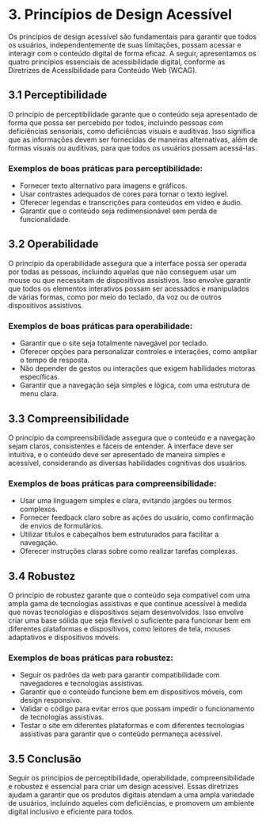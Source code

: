 # 3. Princípios de Design Acessível

Os princípios de design acessível são fundamentais para garantir que todos os usuários, independentemente de suas limitações, possam acessar e interagir com o conteúdo digital de forma eficaz. A seguir, apresentamos os quatro princípios essenciais de acessibilidade digital, conforme as Diretrizes de Acessibilidade para Conteúdo Web (WCAG).

## 3.1 Perceptibilidade

O princípio de perceptibilidade garante que o conteúdo seja apresentado de forma que possa ser percebido por todos, incluindo pessoas com deficiências sensoriais, como deficiências visuais e auditivas. Isso significa que as informações devem ser fornecidas de maneiras alternativas, além de formas visuais ou auditivas, para que todos os usuários possam acessá-las.

### Exemplos de boas práticas para perceptibilidade:
- Fornecer texto alternativo para imagens e gráficos.
- Usar contrastes adequados de cores para tornar o texto legível.
- Oferecer legendas e transcrições para conteúdos em vídeo e áudio.
- Garantir que o conteúdo seja redimensionável sem perda de funcionalidade.

## 3.2 Operabilidade

O princípio da operabilidade assegura que a interface possa ser operada por todas as pessoas, incluindo aquelas que não conseguem usar um mouse ou que necessitam de dispositivos assistivos. Isso envolve garantir que todos os elementos interativos possam ser acessados e manipulados de várias formas, como por meio do teclado, da voz ou de outros dispositivos assistivos.

### Exemplos de boas práticas para operabilidade:
- Garantir que o site seja totalmente navegável por teclado.
- Oferecer opções para personalizar controles e interações, como ampliar o tempo de resposta.
- Não depender de gestos ou interações que exigem habilidades motoras específicas.
- Garantir que a navegação seja simples e lógica, com uma estrutura de menu clara.

## 3.3 Compreensibilidade

O princípio da compreensibilidade assegura que o conteúdo e a navegação sejam claros, consistentes e fáceis de entender. A interface deve ser intuitiva, e o conteúdo deve ser apresentado de maneira simples e acessível, considerando as diversas habilidades cognitivas dos usuários.

### Exemplos de boas práticas para compreensibilidade:
- Usar uma linguagem simples e clara, evitando jargões ou termos complexos.
- Fornecer feedback claro sobre as ações do usuário, como confirmação de envios de formulários.
- Utilizar títulos e cabeçalhos bem estruturados para facilitar a navegação.
- Oferecer instruções claras sobre como realizar tarefas complexas.

## 3.4 Robustez

O princípio de robustez garante que o conteúdo seja compatível com uma ampla gama de tecnologias assistivas e que continue acessível à medida que novas tecnologias e dispositivos sejam desenvolvidos. Isso envolve criar uma base sólida que seja flexível o suficiente para funcionar bem em diferentes plataformas e dispositivos, como leitores de tela, mouses adaptativos e dispositivos móveis.

### Exemplos de boas práticas para robustez:
- Seguir os padrões da web para garantir compatibilidade com navegadores e tecnologias assistivas.
- Garantir que o conteúdo funcione bem em dispositivos móveis, com design responsivo.
- Validar o código para evitar erros que possam impedir o funcionamento de tecnologias assistivas.
- Testar o site em diferentes plataformas e com diferentes tecnologias assistivas para garantir que o conteúdo permaneça acessível.

## 3.5 Conclusão

Seguir os princípios de perceptibilidade, operabilidade, compreensibilidade e robustez é essencial para criar um design acessível. Essas diretrizes ajudam a garantir que os produtos digitais atendam a uma ampla variedade de usuários, incluindo aqueles com deficiências, e promovem um ambiente digital inclusivo e eficiente para todos.
